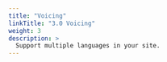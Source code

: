 ```yaml
---
title: "Voicing"
linkTitle: "3.0 Voicing"
weight: 3
description: >
  Support multiple languages in your site.
---
```





